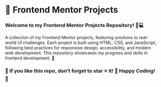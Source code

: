 # 🚀 Frontend Mentor Projects
### Welcome to my Frontend Mentor Projects Repository! 🎨💻
A collection of my Frontend Mentor projects, featuring solutions to real-world UI challenges. Each project is built using HTML, CSS, and JavaScript, following best practices for responsive design, accessibility, and modern web development. This repository showcases my progress and skills in frontend development. 🚀

### 💙 If you like this repo, don’t forget to star ⭐ it! 🚀 Happy Coding! 🎨
